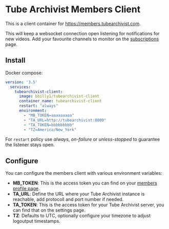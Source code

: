 # Tube Archivist Members Client
This is a client container for https://members.tubearchivist.com.

This will keep a websocket connection open listening for notifications for new videos. Add your favourite channels to monitor on the [subscriptions](https://members.tubearchivist.com/subscriptions/) page.

## Install
Docker compose:
```yml
version: '3.5'
  services:
    tubearchivist-client:
      image: bbilly1/tubearchivist-client
      container_name: tubearchivist-client
      restart: "always"
      environment:
        - "MB_TOKEN=aaaaaaaaa"
        - "TA_URL=http://tubearchivist:8000"
        - "TA_TOKEN=bbbbbbbbb"
        - "TZ=America/New_York"
```

For `restart` policy use *always*, *on-failure* or *unless-stopped* to guarantee the listener stays open.

## Configure
You can configure the members client with various environment variables:
- **MB_TOKEN**: This is the access token you can find on your [members profile page](https://members.tubearchivist.com/profile/).
- **TA_URL**: Define the URL where your Tube Archivist instance is reachable, add protocoll and port number if needed.
- **TA_TOKEN**: This is the access token for your Tube Archivist server, you can find that on the settings page.
- **TZ**: Defaults to UTC, optionally configure your timezone to adjust logoutput timestamps.
